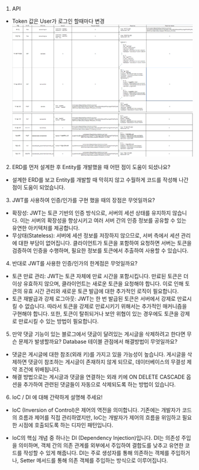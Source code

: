 1. API
- Token 값은 User가 로그인 할때마다 변경
![img_1.png](img_1.png)
![img_2.png](img_2.png)
2. ERD를 먼저 설계한 후 Entity를 개발했을 때 어떤 점이 도움이 되셨나요?
- 설계한 ERD를 보고 Entity를 개발할 때 막히지 않고 수월하게 코드를 작성해 나간점이 도움이 되었습니다.
3. JWT를 사용하여 인증/인가를 구현 했을 때의 장점은 무엇일까요?
- 확장성: JWT는 토큰 기반의 인증 방식으로, 서버의 세션 상태를 유지하지 않습니다. 이는 서버의 확장성을 향상시키고 여러 서버 간의 인증 정보를 공유할 수 있는 유연한 아키텍처를 제공합니다.
- 무상태(Stateless): 서버에 세션 정보를 저장하지 않으므로, 서버 측에서 세션 관리에 대한 부담이 없어집니다. 클라이언트가 토큰을 포함하여 요청하면 서버는 토큰을 검증하여 인증을 수행하며, 필요한 정보를 토큰에서 추출하여 사용할 수 있습니다.
4. 반대로 JWT를 사용한 인증/인가의 한계점은 무엇일까요?

- 토큰 만료 관리: JWT는 토큰 자체에 만료 시간을 포함시킵니다. 만료된 토큰은 더 이상 유효하지 않으며, 클라이언트는 새로운 토큰을 요청해야 합니다. 이로 인해 토큰의 유효 시간 관리와 새로운 토큰 발급에 대한 추가적인 로직이 필요합니다.
- 토큰 재발급과 강제 로그아웃: JWT는 한 번 발급된 토큰은 서버에서 강제로 만료시킬 수 없습니다. 따라서 토큰을 강제로 만료시키기 위해서는 추가적인 매커니즘을 구현해야 합니다. 또한, 토큰이 탈취되거나 보안 위협이 있는 경우에도 토큰을 강제로 만료시킬 수 있는 방법이 필요합니다.
5. 만약 댓글 기능이 있는 블로그에서 댓글이 달려있는 게시글을 삭제하려고 한다면 무슨 문제가 발생할까요? Database 테이블 관점에서 해결방법이 무엇일까요?
- 댓글은 게시글에 대한 참조(외래 키)를 가지고 있을 가능성이 높습니다. 게시글을 삭제하면 댓글이 참조하는 게시글이 존재하지 않게 되므로, 데이터베이스의 무결성 제약 조건에 위배됩니다.
- 해결 방법으로는 게시글과 댓글을 연결하는 외래 키에 ON DELETE CASCADE 옵션을 추가하여 관련된 댓글들이 자동으로 삭제되도록 하는 방법이 있습니다.
6. IoC / DI 에 대해 간략하게 설명해 주세요!
- IoC (Inversion of Control)은 제어의 역전을 의미합니다. 기존에는 개발자가 코드의 흐름과 제어를 직접 관리하였지만, IoC는 개발자가 제어의 흐름을 위임하고 필요한 시점에 호출되도록 하는 디자인 패턴입니다.

- IoC의 핵심 개념 중 하나는 DI (Dependency Injection)입니다. DI는 의존성 주입을 의미하며, 객체 간의 의존 관계를 외부에서 주입하여 결합도를 낮추고 유연한 코드를 작성할 수 있게 해줍니다. DI는 주로 생성자를 통해 의존하는 객체를 주입하거나, Setter 메서드를 통해 의존 객체를 주입하는 방식으로 이루어집니다.
